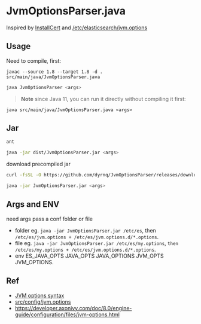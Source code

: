 # JvmOptionsParser.java

Inspired by [InstallCert](https://github.com/escline/InstallCert)
and [/etc/elasticsearch/jvm.options](https://github.com/elastic/elasticsearch/blob/main/distribution/src/config/jvm.options)

## Usage

Need to compile, first:

```
javac --source 1.8 --target 1.8 -d . src/main/java/JvmOptionsParser.java
```

```bash
java JvmOptionsParser <args>
```

> **Note** since Java 11, you can run it directly without compiling it first:

```
java src/main/java/JvmOptionsParser.java <args>
```

## Jar

```bash
ant

java -jar dist/JvmOptionsParser.jar <args>
```

download precompiled jar

```bash
curl -fsSL -O https://github.com/dyrnq/JvmOptionsParser/releases/download/v0.0.1/JvmOptionsParser.jar

java -jar JvmOptionsParser.jar <args>
```

## Args and ENV

need args pass a conf folder or file

- folder eg. `java -jar JvmOptionsParser.jar /etc/es`, then `/etc/es/jvm.options + /etc/es/jvm.options.d/*.options`.
- file eg. `java -jar JvmOptionsParser.jar /etc/es/my.options`, `then /etc/es/my.options + /etc/es/jvm.options.d/*.options`.
- env ES_JAVA_OPTS JAVA_OPTS JAVA_OPTIONS JVM_OPTS JVM_OPTIONS.

## Ref

- [JVM options syntax](https://www.elastic.co/guide/en/elasticsearch/reference/current/advanced-configuration.html#jvm-options-syntax)
- [src/config/jvm.options](https://github.com/elastic/elasticsearch/blob/main/distribution/src/config/jvm.options)
- <https://developer.axonivy.com/doc/8.0/engine-guide/configuration/files/jvm-options.html>